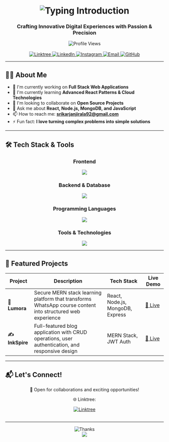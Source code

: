 <h1 align="center">
  <img src="https://readme-typing-svg.herokuapp.com?font=Fira+Code&size=35&duration=3000&pause=1000&color=3B82F6&center=true&vCenter=true&width=800&lines=Hello%21+I'm+Srikar+Janjirala;Full+Stack+Developer" alt="Typing Introduction" />
</h1>
<h3 align="center">Crafting Innovative Digital Experiences with Passion & Precision</h3>
<div align="center">
  <img src="https://komarev.com/ghpvc/?username=srikar-janjirala&color=blueviolet&style=flat-square&label=Profile+Views" alt="Profile Views" />
</div>
<br/>
<div align="center">
  <a href="https://linktr.ee/srikar_janjirala" target="_blank">
    <img src="https://img.shields.io/badge/Linktree-39E09B?style=for-the-badge&logo=linktree&logoColor=white" alt="Linktree" />
  </a>
  <a href="https://www.linkedin.com/in/srikar-janjirala/" target="_blank">
    <img src="https://img.shields.io/badge/LinkedIn-0077B5?style=for-the-badge&logo=linkedin&logoColor=white" alt="LinkedIn" />
  </a>
  <a href="https://www.instagram.com/srikar_janjirala" target="_blank">
    <img src="https://img.shields.io/badge/Instagram-E4405F?style=for-the-badge&logo=instagram&logoColor=white" alt="Instagram" />
  </a>
  <a href="mailto:srikarjanjirala92@gmail.com">
    <img src="https://img.shields.io/badge/Email-D14836?style=for-the-badge&logo=gmail&logoColor=white" alt="Email" />
  </a>
  <a href="https://github.com/srikar-janjirala" target="_blank">
    <img src="https://img.shields.io/badge/GitHub-100000?style=for-the-badge&logo=github&logoColor=white" alt="GitHub" />
  </a>
</div>

---

## 👨‍💻 About Me

- 🔭 I'm currently working on **Full Stack Web Applications**
- 🌱 I'm currently learning **Advanced React Patterns & Cloud Technologies**
- 👯 I'm looking to collaborate on **Open Source Projects**
- 💬 Ask me about **React, Node.js, MongoDB, and JavaScript**
- 📫 How to reach me: **srikarjanjirala92@gmail.com**
- ⚡ Fun fact: **I love turning complex problems into simple solutions**

---

## 🛠 Tech Stack & Tools

<div align="center">

### Frontend
<img src="https://skillicons.dev/icons?i=react,js,html,css,tailwind,bootstrap" />

### Backend & Database
<img src="https://skillicons.dev/icons?i=nodejs,express,mongodb,mysql" />

### Programming Languages
<img src="https://skillicons.dev/icons?i=python,java,c,cpp" />

### Tools & Technologies
<img src="https://skillicons.dev/icons?i=git,github,vscode,postman,netlify,vercel" />

</div>

---

## 🚀 Featured Projects

<div align="center">

| Project | Description | Tech Stack | Live Demo |
|---------|-------------|------------|-----------|
| **🌟 Lumora** | Secure MERN stack learning platform that transforms WhatsApp course content into structured web experience | React, Node.js, MongoDB, Express | [🔗 Live](https://lumora-web.netlify.app/) |
| **✍️ InkSpire** | Full-featured blog application with CRUD operations, user authentication, and responsive design | MERN Stack, JWT Auth | [🔗 Live](https://inkspire-blog.netlify.app/) |

</div>

---

## 📬 Let's Connect!

<div align="center">
  <p>💼 Open for collaborations and exciting opportunities!</p>
  <p>🌐 Linktree:</p>
  
  <a href="https://linktr.ee/srikar_janjirala" target="_blank">
    <img alt="Linktree" src="https://img.shields.io/badge/🔗Linktree-?style=for-the-badge&logo=linktree&logoColor=white" />
  </a>
  <br/><br/>
</div>

---

<div align="center">
  <img src="https://readme-typing-svg.herokuapp.com?font=Fira+Code&size=20&duration=3000&pause=1000&color=3B82F6&center=true&vCenter=true&width=600&lines=Thanks+for+visiting+my+profile!;Code,Click,Deploy!" alt="Thanks" />
</div>

<div align="center">
  <img src="https://capsule-render.vercel.app/api?type=waving&color=gradient&height=100&section=footer"/>
</div>

